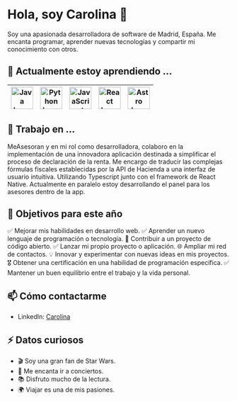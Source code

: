 # Hola, soy Carolina 👋

<!--![Banner](https://ruta-a-tu-banner-personalizado)-->

Soy una apasionada desarrolladora de software de Madrid, España. Me encanta programar, aprender nuevas tecnologías y compartir mi conocimiento con otros.

## 🌱 Actualmente estoy aprendiendo ...

| <img src="https://github.com/Estivbi/Estivbi/assets/94956228/dd4465b8-3449-4bff-948b-db7304aba55d" alt="Java Logo" width="50"> | <img src="https://www.python.org/static/community_logos/python-logo.png" alt="Python Logo" width="50"> | <img src="https://upload.wikimedia.org/wikipedia/commons/6/6a/JavaScript-logo.png" alt="JavaScript Logo" width="50"> | <img src="https://upload.wikimedia.org/wikipedia/commons/a/a7/React-icon.svg" alt="React Logo" width="50"> | <img src="https://github.com/Estivbi/Estivbi/assets/94956228/826e8a05-3d1a-41f4-be52-fd3afbff754f" alt="Astro logo" width="50"> |
| :---: | :---: | :---: | :---: | :---: |



## 💼 Trabajo en ...
MeAsesoran y en mi rol como desarrolladora, colaboro en la implementación de una innovadora aplicación destinada a simplificar el proceso de declaración de la renta. Me encargo de traducir las complejas fórmulas fiscales establecidas por la API de Hacienda a una interfaz de usuario intuitiva. Utilizando Typescript junto con el framework de React Native. Actualmente en paralelo estoy desarrollando el panel para los asesores dentro de la app.

## 🎯 Objetivos para este año

  ✅ Mejorar mis habilidades en desarrollo web.
  ✅ Aprender un nuevo lenguaje de programación o tecnología.
  🤝 Contribuir a un proyecto de código abierto.
  ✅ Lanzar mi propio proyecto o aplicación.
  🌐 Ampliar mi red de contactos.
  💡 Innovar y experimentar con nuevas ideas en mis proyectos.
  🎖 Obtener una certificación en una habilidad de programación específica.
  ✅ Mantener un buen equilibrio entre el trabajo y la vida personal.

## 📫 Cómo contactarme

- LinkedIn: [Carolina](www.linkedin.com/in/carolina-rodriguez-barcena)

## ⚡ Datos curiosos

- 🎬 Soy una gran fan de Star Wars.
- 🎵 Me encanta ir a conciertos.
- 📚 Disfruto mucho de la lectura.
- 🌍 Viajar es una de mis pasiones.
